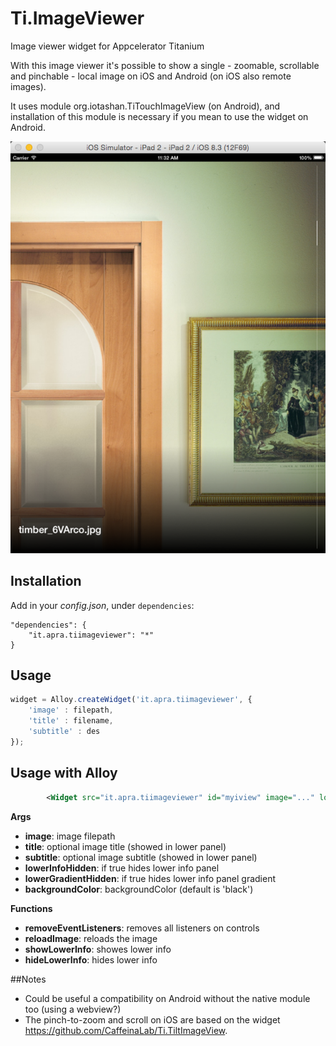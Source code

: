 # Ti.ImageViewer
Image viewer widget for Appcelerator Titanium

With this image viewer it's possible to show a single - zoomable, scrollable and pinchable - local image on iOS and Android (on iOS also remote images).

It uses module org.iotashan.TiTouchImageView (on Android), and installation of this module is necessary if you mean to use the widget on Android.

![image](docs/screenshot1.png?raw=true)

## Installation

Add in your *config.json*, under `dependencies`:

```
"dependencies": {
    "it.apra.tiimageviewer": "*"
}
```

## Usage
```javascript
widget = Alloy.createWidget('it.apra.tiimageviewer', {
	'image' : filepath,
	'title' : filename,
	'subtitle' : des
});
```

## Usage with Alloy
```xml
		<Widget src="it.apra.tiimageviewer" id="myiview" image="..." lowerGradientHidden="true" lowerInfoHidden="true"/>
```

**Args**
* **image**: image filepath
* **title**: optional image title (showed in lower panel)
* **subtitle**: optional image subtitle (showed in lower panel)
* **lowerInfoHidden**: if true hides lower info panel
* **lowerGradientHidden**: if true hides lower info panel gradient
* **backgroundColor**: backgroundColor (default is 'black')

**Functions**
* **removeEventListeners**: removes all listeners on controls
* **reloadImage**: reloads the image
* **showLowerInfo**: showes lower info
* **hideLowerInfo**: hides lower info

##Notes
* Could be useful a compatibility on Android without the native module too (using a webview?)
* The pinch-to-zoom and scroll on iOS are based on the widget https://github.com/CaffeinaLab/Ti.TiltImageView.
